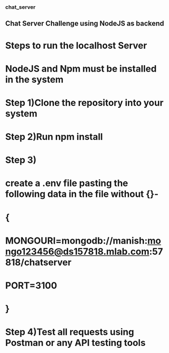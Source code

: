 ### chat_server

## Chat Server Challenge using NodeJS as backend

# Steps to run the localhost Server

# NodeJS and Npm must be installed in the system

# Step 1)Clone the repository into your system
# Step 2)Run npm install
# Step 3)
# create a .env file pasting the following data in the file without {}-
# {
# MONGOURI=mongodb://manish:mongo123456@ds157818.mlab.com:57818/chatserver
# PORT=3100
# }
# Step 4)Test all requests using Postman or any API testing tools
